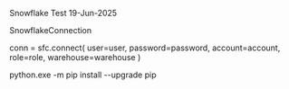 Snowflake Test
19-Jun-2025

SnowflakeConnection

conn = sfc.connect(
    user=user,
    password=password,
    account=account,
    role=role,
    warehouse=warehouse
)


python.exe -m pip install --upgrade pip